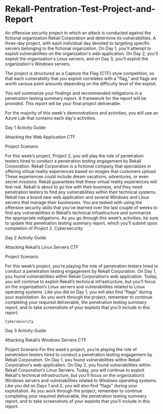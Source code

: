 # Rekall-Pentration-Test-Project-and-Report
An offensive security project in which an attack is conducted against the fictional organization Rekall Corporation and determine its vulnerabilities.
A three-day project, with each individual day devoted to targeting specific servers belonging to the fictional organzation. On Day 1, you'll attempt to exploit vulnerabilities on the organization's web application. On Day 2, you'll exploit the organization's Linux servers, and on Day 3, you'll exploit the organization's Windows servers.

The project is structured as a Capture the Flag (CTF) style competition, so that each vulnerability that you exploit correlates with a "flag," and flags are worth various point amounts depending on the difficulty level of the exploit.

You will summarize your findings and recommended mitigations in a penetration testing summary report. A framework for the report will be provided. This report will be your final project deliverable.


For the majority of this week's demonstrations and activities, you will use an Azure Lab that contains each day's activities.



Day 1 Activity Guide:

Attacking the Web Application CTF

Project Scenario


For this week’s project, Project 2, you will play the role of penetration testers hired to conduct a penetration testing engagement by Rekall Corporation.
Rekall Corporation is a fictional company that specializes in offering virtual reality experiences based on images that customers upload.
These experiences could include dream vacations, adventures, or even secret missions.
Rekall guarantees that these virtual reality experiences will feel real.
Rekall is about to go live with their business, and they need penetration testers to find any vulnerabilities within their technical systems.
Rekall has a brand new web application and several Windows and Linux servers that manage their businesses.
You are tasked with using the offensive security skills that you’ve learned over the last couple of weeks to find any vulnerabilities in Rekall’s technical infrastructure and summarize the appropriate mitigations.
As you go through this week’s activities, be sure to update this penetration testing summary report, which you’ll submit upon completion of Project 2.
    Cybersecurity
   
    
    
Day 2 Activity Guide


Attacking Rekall’s Linux Servers CTF

Project Scenario

For this week’s project, you’re playing the role of penetration testers hired to conduct a penetration testing engagement by Rekall Corporation.
On Day 1, you found vulnerabilities within Rekall Corporation’s web application.
Today, you will continue to exploit Rekall’s technical infrastructure, but you’ll focus on the organization’s Linux servers and vulnerabilities related to Linux operating systems.
Like you did on Day 1, you will also find “flags” during your exploitation.
As you work through the project, remember to continue completing your required deliverable, the penetration testing summary report, and to take screenshots of your exploits that you'll include in this report.



    Cybersecurity
Day 3 Activity Guide


Attacking Rekall’s Windows Servers CTF


Project Scenario
For this week’s project, you’re playing the role of penetration testers hired to conduct a penetration testing engagement by Rekall Corporation.
On Day 1, you found vulnerabilities within Rekall Corporation’s web application.
On Day 2, you found vulnerabilities within Rekall Corporation’s Linux Servers.
Today, you will continue to exploit Rekall's technical infrastructure, but you’ll focus on the organization’s Windows servers and vulnerabilities related to Windows operating systems.
Like you did on Days 1 and 2, you will also find “flags” during your exploitation.
As you work through the project, remember to continue completing your required deliverable, the penetration testing summary report, and to take screenshots of your exploits that you’ll include in this report.
